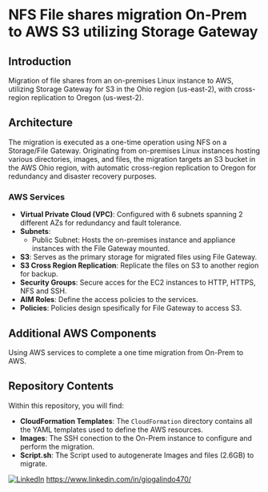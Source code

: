 # NFS File shares migration On-Prem to  AWS S3 utilizing Storage Gateway

## Introduction
Migration of file shares from an on-premises Linux instance to AWS, utilizing Storage Gateway for S3 in the Ohio region (us-east-2), with cross-region replication to Oregon (us-west-2).

## Architecture
The migration is executed as a one-time operation using NFS on a Storage/File Gateway. Originating from on-premises Linux instances hosting various directories, images, and files, the migration targets an S3 bucket in the AWS Ohio region, with automatic cross-region replication to Oregon for redundancy and disaster recovery purposes.

### AWS Services
- **Virtual Private Cloud (VPC)**: Configured with 6 subnets spanning 2 different AZs for redundancy and fault tolerance.
- **Subnets**:
  - Public Subnet: Hosts the on-premises instance and appliance instances with the File Gateway mounted.
- **S3**: Serves as the primary storage for migrated files using File Gateway.
- **S3 Cross Region Replication**: Replicate the files on S3 to another region for backup.
- **Security Groups**: Secure acces for the EC2 instances to HTTP, HTTPS, NFS and SSH.
- **AIM Roles**: Define the access policies to the services.
- **Policies**: Policies design spesifically for File Gateway to access S3.

## Additional AWS Components
Using AWS services to complete a one time migration from On-Prem to AWS.

## Repository Contents
Within this repository, you will find:
- **CloudFormation Templates**: The `CloudFormation` directory contains all the YAML templates used to define the AWS resources.
- **Images**: The SSH conection to the On-Prem instance to configure and perform the migration.
- **Script.sh**: The Script used to autogenerate Images and files (2.6GB) to migrate.

[![LinkedIn](https://www.linkedin.com/in/giogalindo470/)](Tu-URL-de-LinkedIn)
https://www.linkedin.com/in/giogalindo470/

